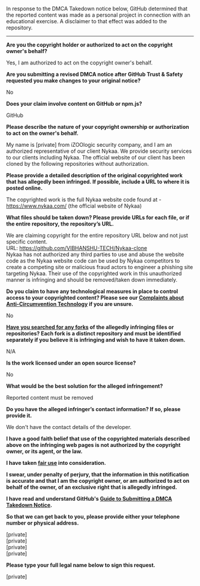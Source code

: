 In response to the DMCA Takedown notice below, GitHub determined that the reported content was made as a personal project in connection with an educational exercise. A disclaimer to that effect was added to the repository.

---

**Are you the copyright holder or authorized to act on the copyright owner's behalf?**

Yes, I am authorized to act on the copyright owner's behalf.

**Are you submitting a revised DMCA notice after GitHub Trust & Safety requested you make changes to your original notice?**

No

**Does your claim involve content on GitHub or npm.js?**

GitHub

**Please describe the nature of your copyright ownership or authorization to act on the owner's behalf.**

My name is [private] from iZOOlogic security company, and I am an authorized representative of our client Nykaa. We provide security services to our clients including Nykaa. The official website of our client has been cloned by the following repositories without authorization.

**Please provide a detailed description of the original copyrighted work that has allegedly been infringed. If possible, include a URL to where it is posted online.**

The copyrighted work is the full Nykaa website code found at - https://www.nykaa.com/ (the official website of Nykaa)

**What files should be taken down? Please provide URLs for each file, or if the entire repository, the repository’s URL.**

We are claiming copyright for the entire repository URL below and not just specific content.  
URL: https://github.com/VIBHANSHU-TECH/Nykaa-clone  
Nykaa has not authorized any third parties to use and abuse the website code as the Nykaa website code can be used by Nykaa competitors to create a competing site or malicious fraud actors to engineer a phishing site targeting Nykaa. Their use of the copyrighted work in this unauthorized manner is infringing and should be removed/taken down immediately.

**Do you claim to have any technological measures in place to control access to your copyrighted content? Please see our <a href="https://docs.github.com/articles/guide-to-submitting-a-dmca-takedown-notice#complaints-about-anti-circumvention-technology">Complaints about Anti-Circumvention Technology</a> if you are unsure.**

No

**<a href="https://docs.github.com/articles/dmca-takedown-policy#b-what-about-forks-or-whats-a-fork">Have you searched for any forks</a> of the allegedly infringing files or repositories? Each fork is a distinct repository and must be identified separately if you believe it is infringing and wish to have it taken down.**

N/A

**Is the work licensed under an open source license?**

No

**What would be the best solution for the alleged infringement?**

Reported content must be removed

**Do you have the alleged infringer’s contact information? If so, please provide it.**

We don't have the contact details of the developer.

**I have a good faith belief that use of the copyrighted materials described above on the infringing web pages is not authorized by the copyright owner, or its agent, or the law.**

**I have taken <a href="https://www.lumendatabase.org/topics/22">fair use</a> into consideration.**

**I swear, under penalty of perjury, that the information in this notification is accurate and that I am the copyright owner, or am authorized to act on behalf of the owner, of an exclusive right that is allegedly infringed.**

**I have read and understand GitHub's <a href="https://docs.github.com/articles/guide-to-submitting-a-dmca-takedown-notice/">Guide to Submitting a DMCA Takedown Notice</a>.**

**So that we can get back to you, please provide either your telephone number or physical address.**

[private]  
[private]  
[private]  
[private]  

**Please type your full legal name below to sign this request.**

[private]  
